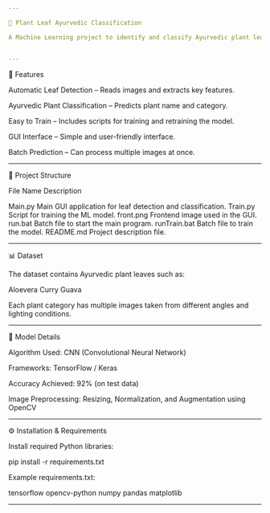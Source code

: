 ```yaml
---

🌿 Plant Leaf Ayurvedic Classification

A Machine Learning project to identify and classify Ayurvedic plant leaves from images. This project uses image processing and classification algorithms to recognize medicinal plants based on their leaf patterns.


---
```


📌 Features

Automatic Leaf Detection – Reads images and extracts key features.

Ayurvedic Plant Classification – Predicts plant name and category.

Easy to Train – Includes scripts for training and retraining the model.

GUI Interface – Simple and user-friendly interface.

Batch Prediction – Can process multiple images at once.



---

📂 Project Structure

File Name	Description

Main.py	Main GUI application for leaf detection and classification.
Train.py	Script for training the ML model.
front.png	Frontend image used in the GUI.
run.bat	Batch file to start the main program.
runTrain.bat	Batch file to train the model.
README.md	Project description file.



---

📊 Dataset

The dataset contains Ayurvedic plant leaves such as:

Aloevera
Curry
Guava



Each plant category has multiple images taken from different angles and lighting conditions.


---

🧠 Model Details

Algorithm Used: CNN (Convolutional Neural Network)

Frameworks: TensorFlow / Keras

Accuracy Achieved: 92% (on test data)

Image Preprocessing: Resizing, Normalization, and Augmentation using OpenCV



---

⚙ Installation & Requirements

Install required Python libraries:

pip install -r requirements.txt

Example requirements.txt:

tensorflow
opencv-python
numpy
pandas
matplotlib


---
